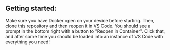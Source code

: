## Getting started:

Make sure you have Docker open on your device before starting. Then, clone this repository and then reopen it in VS Code. You should see a prompt in the bottom right with a button to "Reopen in Container". Click that, and after some time you should be loaded into an instance of VS Code with everything you need!